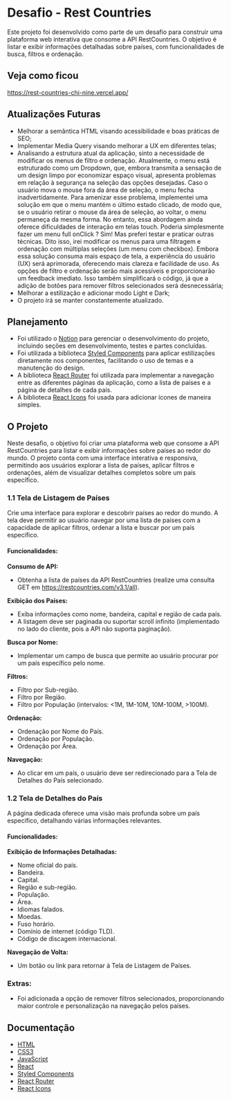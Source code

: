 # Desafio - Rest Countries

Este projeto foi desenvolvido como parte de um desafio para construir uma plataforma web interativa que consome a API RestCountries. O objetivo é listar e exibir informações detalhadas sobre países, com funcionalidades de busca, filtros e ordenação.

## Veja como ficou
https://rest-countries-chi-nine.vercel.app/

## Atualizações Futuras
* Melhorar a semântica HTML visando acessibilidade e boas práticas de SEO;
* Implementar Media Query visando melhorar a UX em diferentes telas;
* Analisando a estrutura atual da aplicação, sinto a necessidade de modificar os menus de filtro e ordenação. Atualmente, o menu está estruturado como um Dropdown, que, embora transmita a sensação de um design limpo por economizar espaço visual, apresenta problemas em relação à segurança na seleção das opções desejadas. Caso o usuário mova o mouse fora da área de seleção, o menu fecha inadvertidamente. Para amenizar esse problema, implementei uma solução em que o menu mantém o último estado clicado, de modo que, se o usuário retirar o mouse da área de seleção, ao voltar, o menu permaneça da mesma forma. No entanto, essa abordagem ainda oferece dificuldades de interação em telas touch. Poderia simplesmente fazer um menu full onClick ? Sim! Mas preferi testar e praticar outras técnicas.
 Dito isso, irei modificar os menus para uma filtragem e ordenação com múltiplas seleções (um menu com checkbox). Embora essa solução consuma mais espaço de tela, a experiência do usuário (UX) será aprimorada, oferecendo mais clareza e facilidade de uso. As opções de filtro e ordenação serão mais acessíveis e proporcionarão um feedback imediato. Isso também simplificará o código, já que a adição de botões para remover filtros selecionados será desnecessária; 
* Melhorar a estilização e adicionar modo Light e Dark;
* O projeto irá se manter constantemente atualizado.

## Planejamento
* Foi utilizado o [Notion](https://www.notion.so/) para gerenciar o desenvolvimento do projeto, incluindo seções em desenvolvimento, testes e partes concluídas.
* Foi utilizada a biblioteca [Styled Components](https://styled-components.com/docs) para aplicar estilizações diretamente nos componentes, facilitando o uso de temas e a manutenção do design.
* A biblioteca [React Router](https://reactrouter.com/en/main) foi utilizada para implementar a navegação entre as diferentes páginas da aplicação, como a lista de países e a página de detalhes de cada país.
* A biblioteca [React Icons](https://react-icons.github.io/react-icons/) foi usada para adicionar ícones de maneira simples.

## O Projeto
Neste desafio, o objetivo foi criar uma plataforma web que consome a API RestCountries para listar e exibir informações sobre países ao redor do mundo. O projeto conta com uma interface interativa e responsiva, permitindo aos usuários explorar a lista de países, aplicar filtros e ordenações, além de visualizar detalhes completos sobre um país específico.

### 1.1 Tela de Listagem de Países

Crie uma interface para explorar e descobrir países ao redor do mundo. A tela deve permitir ao usuário navegar por uma lista de países com a capacidade de aplicar filtros, ordenar a lista e buscar por um país específico.

#### Funcionalidades:

**Consumo de API:**
* Obtenha a lista de países da API RestCountries (realize uma consulta GET em https://restcountries.com/v3.1/all).

**Exibição dos Países:**
* Exiba informações como nome, bandeira, capital e região de cada país.
* A listagem deve ser paginada ou suportar scroll infinito (implementado no lado do cliente, pois a API não suporta paginação).

**Busca por Nome:**
* Implementar um campo de busca que permite ao usuário procurar por um país específico pelo nome.

**Filtros:**
* Filtro por Sub-região.
* Filtro por Região.
* Filtro por População (intervalos: <1M, 1M-10M, 10M-100M, >100M).

**Ordenação:**
* Ordenação por Nome do País.
* Ordenação por População.
* Ordenação por Área.

**Navegação:**
* Ao clicar em um país, o usuário deve ser redirecionado para a Tela de Detalhes do País selecionado.

### 1.2 Tela de Detalhes do País

A página dedicada oferece uma visão mais profunda sobre um país específico, detalhando várias informações relevantes.

#### Funcionalidades:

**Exibição de Informações Detalhadas:**
* Nome oficial do país.
* Bandeira.
* Capital.
* Região e sub-região.
* População.
* Área.
* Idiomas falados.
* Moedas.
* Fuso horário.
* Domínio de internet (código TLD).
* Código de discagem internacional.

**Navegação de Volta:**
* Um botão ou link para retornar à Tela de Listagem de Países.

### Extras:
* Foi adicionada a opção de remover filtros selecionados, proporcionando maior controle e personalização na navegação pelos países.

## Documentação
* [HTML](https://developer.mozilla.org/pt-BR/docs/Web/HTML)
* [CSS3](https://developer.mozilla.org/pt-BR/docs/Web/CSS)
* [JavaScript](https://developer.mozilla.org/pt-BR/docs/Web/JavaScript)
* [React](https://react.dev/learn/start-a-new-react-project)
* [Styled Components](https://styled-components.com/docs)
* [React Router](https://reactrouter.com/en/main)
* [React Icons](https://react-icons.github.io/react-icons/)
